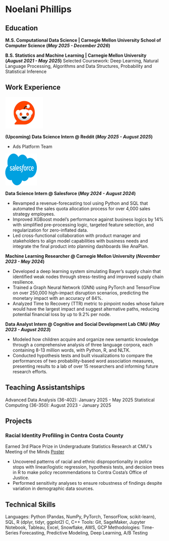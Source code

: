 # Noelani Phillips

## Education							       		
**M.S. Computational Data Science	| Carnegie Mellon University School of Computer Science (_May 2025 - December 2026_)**

**B.S. Statistics and Machine Learning | Carnegie Mellon University (_August 2021 - May 2025_)**
Selected Coursework: Deep Learning, Natural Language Processing, Algorithms and Data Structures, Probability and Statistical Inference

## Work Experience
<img src="/images/reddit-icon.webp" alt="Reddit Icon" width="120" height="100">

**(Upcoming) Data Science Intern @ Reddit (_May 2025 - August 2025_)**
- Ads Platform Team

<img src="/images/salesforce-icon.png" alt="Salesforce Icon" width="100" height="100">


**Data Science Intern @ Salesforce (_May 2024 - August 2024_)**
- Revamped a revenue-forecasting tool using Python and SQL that automated the sales quota allocation process for over 4,000 sales strategy employees. 
- Improved XGBoost model’s performance against business logics by 14% with simplified pre-processing logic, targeted feature selection, and regularization for zero-inflated data.
- Led cross-functional collaboration with product manager and stakeholders to align model capabilities with business needs and integrate the final product into planning dashboards like AnaPlan. 

**Machine Learning Researcher @ Carnegie Mellon University (_November 2023 - May 2024_)**
- Developed a deep learning system simulating Bayer’s supply chain that identified weak nodes through stress-testing and improved supply chain resilience. 
- Trained a Graph Neural Network (GNN) using PyTorch and TensorFlow on over 250,000 high-impact disruption scenarios, predicting the monetary impact with an accuracy of 84%.  
- Analyzed Time to Recovery (TTR) metric to pinpoint nodes whose failure would have the largest impact and suggest alternative paths, reducing potential financial loss by up to 9.2% per node.

  
**Data Analyst Intern @ Cognitive and Social Development Lab CMU (_May 2023 - August 2023_)**
- Modeled how children acquire and organize new semantic knowledge through a comprehensive analysis of three language corpora, each containing 8-13 million words, with Python, R, and NLTK.
- Conducted hypothesis tests and built visualizations to compare the performances of two probability-based word association measures, presenting results to a lab of over 15 researchers and informing future research efforts.

## Teaching Assistantships 

Advanced Data Analysis (36-402): January 2025 - May 2025
Statistical Computing (36-350): August 2023 - January 2025 


## Projects
### Racial Identity Profiling in Contra Costa County
Earned 3rd Place Prize in Undergraduate Statistics Research at CMU's Meeting of the Minds
[Poster](https://www.stat.cmu.edu/capstoneresearch/spring2024/490files/poster2.pdf)

- Uncovered patterns of racial and ethnic disproportionality in police stops with linear/logistic regression, hypothesis tests, and decision trees in R to make policy recommendations to Contra Costa’s Office of Justice. 
- Performed sensitivity analyses to ensure robustness of findings despite variation in demographic data sources.


## Technical Skills

Languages: Python (Pandas, NumPy, PyTorch, TensorFlow, scikit-learn), SQL, R (dplyr, tidyr, ggplot2) C, C++
Tools: Git, SageMaker, Jupyter Notebook, Tableau, Excel, Snowflake, AWS, GCP
Methodologies: Time-Series Forecasting, Predictive Modeling, Deep Learning, A/B Testing




